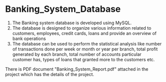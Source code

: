 # Banking_System_Database

1. The Banking system database is developed using MySQL.
2. The database is designed to organize various information related to customers, employees, credit cards, loans and provide an overview of bank operations
3. The database can be used to perform the statistical analysis like number of transactions done per week or month or year per branch, total profit generated by each branch, total number of accounts particular customer has, types of loans that granted more to the customers etc.

There is PDF document "Banking_System_Report.pdf" attached in the project which has the details of the project.
